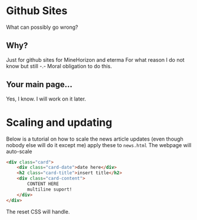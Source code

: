 # Github Sites
What can possibly go wrong?
## Why?
Just for github sites for MineHorizon and eterma
For what reason I do not know but still 
-.-
Moral obligation to do this.

## Your main page...
Yes, I know.
I will work on it later.

# Scaling and updating
Below is a tutorial on how to scale the news article updates (even though nobody else will do it except me)
apply these to `news.html`
The webpage will auto-scale
```html
<div class="card">
    <div class="card-date">date here</div>
    <h2 class="card-title">insert title</h2>
    <div class="card-content">
        CONTENT HERE
        multiline suport!
    </div>
</div>
```
The reset CSS will handle.